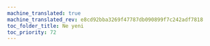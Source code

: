 ```yaml
---
machine_translated: true
machine_translated_rev: e8cd92bba3269f47787db090899f7c242adf7818
toc_folder_title: Ne yeni
toc_priority: 72
---
```



